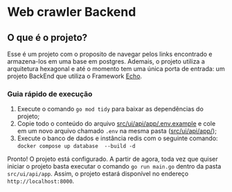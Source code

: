 # Web crawler Backend

## O que é o projeto?

Esse é um projeto com o proposito de navegar pelos links encontrado e armazena-los em uma base em postgres. Ademais, o projeto utiliza a arquitetura hexagonal e até o momento tem uma única porta de entrada: um projeto BackEnd que utiliza o Framework [Echo](https://echo.labstack.com/).

 
### **Guia rápido de execução**

1. Execute o comando `go mod tidy` para baixar as dependências do projeto;
2. Copie todo o conteúdo do arquivo [src/ui/api/app/.env.example](src/ui/api/app/.env.example) e cole em um novo arquivo chamado `.env` na mesma pasta ([src/ui/api/app/](src/ui/api/app/));
3. Execute o banco de dados e instância redis com o seguinte comando: `docker compose up database  --build -d`

Pronto! O projeto está configurado. A partir de agora, toda vez que quiser iniciar o projeto basta executar o comando `go run main.go` dentro da pasta `src/ui/api/app`. Assim, o projeto estará disponível no endereço `http://localhost:8000`.

 